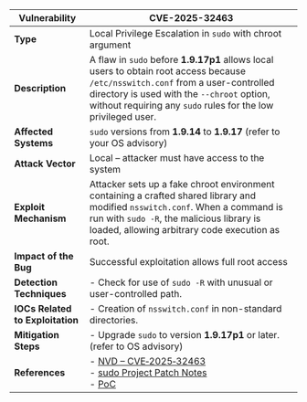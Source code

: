 | **Vulnerability**                | **CVE-2025-32463**                                                                                                                                                                                                                                |
| -------------------------------- | ------------------------------------------------------------------------------------------------------------------------------------------------------------------------------------------------------------------------------------------------- |
| **Type**                         | Local Privilege Escalation in `sudo` with chroot argument                                                                                                                                                                                         |
| **Description**                  | A flaw in `sudo` before **1.9.17p1** allows local users to obtain root access because `/etc/nsswitch.conf` from a user-controlled directory is used with the `--chroot` option, without requiring any `sudo` rules for the low privileged user.   |
| **Affected Systems**             | `sudo` versions from **1.9.14** to **1.9.17** (refer to your OS advisory)                                                                                                                                                                         |
| **Attack Vector**                | Local – attacker must have access to the system                                                                                                                                                                                                   |
| **Exploit Mechanism**            | Attacker sets up a fake chroot environment containing a crafted shared library and modified `nsswitch.conf`. When a command is run with `sudo -R`, the malicious library is loaded, allowing arbitrary code execution as root.                    |
| **Impact of the Bug**            | Successful exploitation allows full root access                                                                                                                                                                                                   |
| **Detection Techniques**         | - Check for use of `sudo -R` with unusual or user-controlled path.                                                                                                                                                                                |
| **IOCs Related to Exploitation** | - Creation of `nsswitch.conf` in non-standard directories.                                                                                                                                                                                        |
| **Mitigation Steps**             | - Upgrade `sudo` to version **1.9.17p1** or later. (refer to OS advisory)                                                                                                                                                                         |
| **References**                   | - [NVD – CVE‑2025‑32463](https://nvd.nist.gov/vuln/detail/CVE-2025-32463) <br>- [sudo Project Patch Notes](https://www.sudo.ws/releases/stable/#1.9.17p1) <br>- [PoC](https://www.stratascale.com/vulnerability-alert-CVE-2025-32463-sudo-chroot) |
